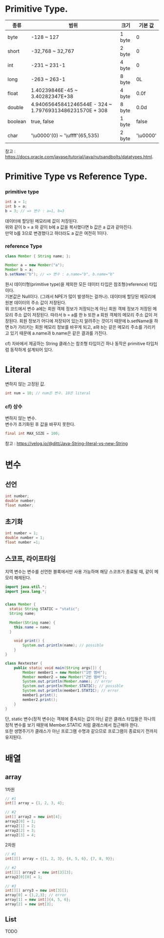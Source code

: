 # Primitive Type. 

| 종류 | 범위 | 크기 | 기본 값 |
| --- | --- | --- | --- |
| byte | -128 ~ 127 | 1 byte | 0 |
| short | -32,768 ~ 32,767 | 2 byte | 0 |
| int | -231 ~ 231-1 | 4 byte | 0 |
| long | -263 ~ 263-1 | 8 byte | 0L |
| float | 1.40239846E-45 ~ 3.40282347E+38 | 4 byte | 0.0f |
| double | 4.94065645841246544E - 324 ~ 1.79769313486231570E + 308 | 8 byte | 0.0d |
| boolean | true, false | 1 byte | false | 
| char | '\u0000'(0) ~ '\uffff'(65,535) | 2 byte | '\u0000' |
  
참고 : https://docs.oracle.com/javase/tutorial/java/nutsandbolts/datatypes.html. 

# Primitive Type vs Reference Type. 
### primitive type  

```java
int a = 1;
int b = a;
b = 3; // => 변수 : a=1, b=3
```
데이터에 할당된 메모리에 값이 저장된다.  
위와 같이 b = a 와 같이 b에 a 값을 복사했다면 b 값은 a 값과 같아진다.  
만약 b를 3으로 변경했다고 하더라도 a 값은 여전히 1이다.  

### reference Type 

```java
class Member { String name; };

Member a = new Member("a");
Member b = a;
b.setName("b"); // => 변수 : a.name="b", b.name="b"
```
원시 데이터형(primitive type)을 제외한 모든 데이터 타입은 참조형(reference) 타입이다.  
기본값은 Null이다. (그래서 NPE가 많이 발생하는 걸까나). 
데이터에 할당된 메모리에 원본 데이터의 주소 값이 저장된다.  
위 코드에서 변수 a에는 회원 객체 정보가 저장되는게 아닌 회원 객체 정보가 저장된 메모리 주소 값이 저장된다. 따라서 b = a를 한 b 또한 a 회원 객체의 메모리 주소 값이 저장된다. 회원 정보가 어디에 저장되어 있는지 알려주는 것이기 때문에 b.setName을 하면 b가 가리키는 회원 메모리 정보를 바꾸게 되고, a와 b는 같은 메모리 주소를 가리키고 있기 때문에 a.name과 b.name은 같은 결과를 가진다.  
  
cf) 자바에서 제공하는 String 클래스는 참조형 타입이긴 하나 동작은 primitive 타입처럼 동작하게 설계되어 있다.  

# Literal  
변하지 않는 고정된 값.  
```java
int num = 10; // num은 변수. 10은 literal
```
  
### cf) 상수 

변하지 않는 변수.  
변수가 초기화된 후 값을 바꾸지 못한다.  
```java
final int MAX_SIZE = 100;
```

참고 : https://velog.io/@ditt/Java-String-literal-vs-new-String 

# 변수 

## 선언

```java
int number;
double number;
float number;
```

## 초기화

```java
int number = 1;
double number = 1;
float number =1;
```

## 스코프, 라이프타임

지역 변수는 변수를 선언한 블록에서만 사용 가능하며 해당 스코프가 종료될 때, 같이 메모리 해제된다.

```java
import java.util.*;
import java.lang.*;


class Member {
  static String STATIC = "static";
  String name;
       
  Member(String name) {
    this.name = name;
  }
    
    void print() {
        System.out.println(name); // possible
    }
}

class Rextester {
    public static void main(String args[]) {
        Member member1 = new Member("1번 멤버");
        Member member2 = new Member("2번 멤버");
        System.out.println(Member.name); // error
        System.out.println(Member.STATIC); // possible
        System.out.println(member1.STATIC); // error
        member1.print();
        member2.print();
    }
}
```

단, static 변수(정적 변수)는 객체에 종속되는 값이 아닌 같은 클래스 타입들은 하나의 정적 변수를 보기 때문에 Member.STATIC 처럼 클래스에서 접근해야 한다.  
또한 생명주기가 클래스가 아닌 프로그램 수명과 같으므로 프로그램이 종료되기 전까지 유지된다.

# 배열

## array

1차원
```java
// #1
int[] array = {1, 2, 3, 4};
        
// #2
int[] array2 = new int[4];
array2[0] = 1;
array2[1] = 2;
array2[2] = 3;
array2[3] = 4;
```

2차원
```java
// #1
int[][] array = {{1, 2, 3}, {4, 5, 6}, {7, 8, 9}};
        
// #2
int[][] array2 = new int[3][3];
array2[0][0] = 1;
        
// #3
int[][] arry3 = new int[3][];
array[0] = {1,2,3}; // error
array[1] = new int[]{4, 5, 6}; 
array[2] = new int[3];
```

## List

TODO
